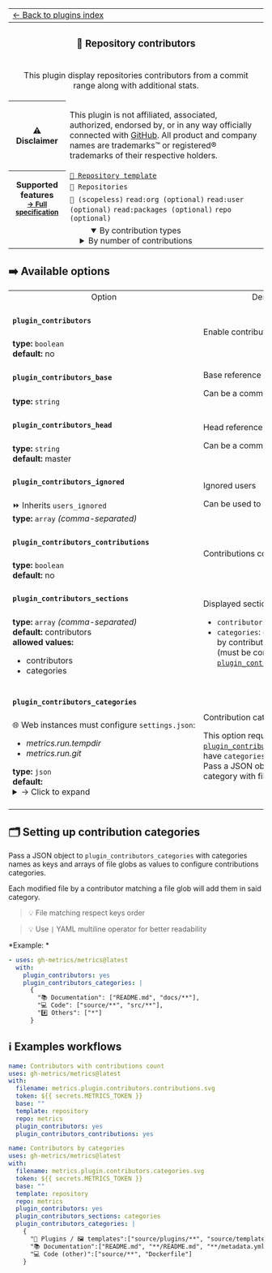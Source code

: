 <!--header-->
<table>
  <tr><td colspan="2"><a href="/README.md#-plugins">← Back to plugins index</a></td></tr>
  <tr><th colspan="2"><h3>🏅 Repository contributors</h3></th></tr>
  <tr><td colspan="2" align="center"><p>This plugin display repositories contributors from a commit range along with additional stats.</p>
</td></tr>
  <tr><th>⚠️ Disclaimer</th><td><p>This plugin is not affiliated, associated, authorized, endorsed by, or in any way officially connected with <a href="https://github.com">GitHub</a>.
All product and company names are trademarks™ or registered® trademarks of their respective holders.</p>
</td></tr>
  <tr>
    <th rowspan="3">Supported features<br><sub><a href="metadata.yml">→ Full specification</a></sub></th>
    <td><a href="/source/templates/repository/README.md"><code>📘 Repository template</code></a></td>
  </tr>
  <tr>
    <td><code>📓 Repositories</code></td>
  </tr>
  <tr>
    <td><code>🔑 (scopeless)</code> <code>read:org (optional)</code> <code>read:user (optional)</code> <code>read:packages (optional)</code> <code>repo (optional)</code></td>
  </tr>
  <tr>
    <td colspan="2" align="center">
      <details open><summary>By contribution types</summary><img src="https://github.com/gh-metrics/metrics/blob/examples/metrics.plugin.contributors.categories.svg" alt=""></img></details>
      <details><summary>By number of contributions</summary><img src="https://github.com/gh-metrics/metrics/blob/examples/metrics.plugin.contributors.contributions.svg" alt=""></img></details>
      <img width="900" height="1" alt="">
    </td>
  </tr>
</table>
<!--/header-->

## ➡️ Available options

<!--options-->
<table>
  <tr>
    <td align="center" nowrap="nowrap">Option</i></td><td align="center" nowrap="nowrap">Description</td>
  </tr>
  <tr>
    <td nowrap="nowrap"><h4><code>plugin_contributors</code></h4></td>
    <td rowspan="2"><p>Enable contributors plugin</p>
<img width="900" height="1" alt=""></td>
  </tr>
  <tr>
    <td nowrap="nowrap"><b>type:</b> <code>boolean</code>
<br>
<b>default:</b> no<br></td>
  </tr>
  <tr>
    <td nowrap="nowrap"><h4><code>plugin_contributors_base</code></h4></td>
    <td rowspan="2"><p>Base reference</p>
<p>Can be a commit, tag, branch, etc.</p>
<img width="900" height="1" alt=""></td>
  </tr>
  <tr>
    <td nowrap="nowrap"><b>type:</b> <code>string</code>
<br></td>
  </tr>
  <tr>
    <td nowrap="nowrap"><h4><code>plugin_contributors_head</code></h4></td>
    <td rowspan="2"><p>Head reference</p>
<p>Can be a commit, tag, branch, etc.</p>
<img width="900" height="1" alt=""></td>
  </tr>
  <tr>
    <td nowrap="nowrap"><b>type:</b> <code>string</code>
<br>
<b>default:</b> master<br></td>
  </tr>
  <tr>
    <td nowrap="nowrap"><h4><code>plugin_contributors_ignored</code></h4></td>
    <td rowspan="2"><p>Ignored users</p>
<p>Can be used to ignore bots activity</p>
<img width="900" height="1" alt=""></td>
  </tr>
  <tr>
    <td nowrap="nowrap">⏩ Inherits <code>users_ignored</code><br>
<b>type:</b> <code>array</code>
<i>(comma-separated)</i>
<br></td>
  </tr>
  <tr>
    <td nowrap="nowrap"><h4><code>plugin_contributors_contributions</code></h4></td>
    <td rowspan="2"><p>Contributions count</p>
<img width="900" height="1" alt=""></td>
  </tr>
  <tr>
    <td nowrap="nowrap"><b>type:</b> <code>boolean</code>
<br>
<b>default:</b> no<br></td>
  </tr>
  <tr>
    <td nowrap="nowrap"><h4><code>plugin_contributors_sections</code></h4></td>
    <td rowspan="2"><p>Displayed sections</p>
<ul>
<li><code>contributors</code>: all contributors</li>
<li><code>categories</code>: contributors sorted by contributions categories (must be configured with <a href="/source/plugins/contributors/README.md#plugin_contributors_categories"><code>plugin_contributors_categories</code></a>)</li>
</ul>
<img width="900" height="1" alt=""></td>
  </tr>
  <tr>
    <td nowrap="nowrap"><b>type:</b> <code>array</code>
<i>(comma-separated)</i>
<br>
<b>default:</b> contributors<br>
<b>allowed values:</b><ul><li>contributors</li><li>categories</li></ul></td>
  </tr>
  <tr>
    <td nowrap="nowrap"><h4><code>plugin_contributors_categories</code></h4></td>
    <td rowspan="2"><p>Contribution categories</p>
<p>This option requires <a href="/source/plugins/contributors/README.md#plugin_contributors_sections"><code>plugin_contributors_sections</code></a> to have <code>categories</code> in it to be effective.
Pass a JSON object mapping category with file globs</p>
<img width="900" height="1" alt=""></td>
  </tr>
  <tr>
    <td nowrap="nowrap">🌐 Web instances must configure <code>settings.json</code>:
<ul>
<li><i>metrics.run.tempdir</i></li>
<li><i>metrics.run.git</i></li>
</ul>
<b>type:</b> <code>json</code>
<br>
<b>default:</b> <details><summary>→ Click to expand</summary><pre language="json"><code>{
  "📚 Documentation": ["README.md", "docs/**"],
  "💻 Code": ["source/**", "src/**"],
  "#️⃣ Others": ["*"]
}
</code></pre></details><br></td>
  </tr>
</table>
<!--/options-->

## 🗂️ Setting up contribution categories

Pass a JSON object to `plugin_contributors_categories` with categories names as keys and arrays of file globs as values to configure contributions categories.

Each modified file by a contributor matching a file glob will add them in said category.

> 💡 File matching respect keys order

> 💡 Use `|` YAML multiline operator for better readability

*Example: *
```yaml
- uses: gh-metrics/metrics@latest
  with:
    plugin_contributors: yes
    plugin_contributors_categories: |
      {
        "📚 Documentation": ["README.md", "docs/**"],
        "💻 Code": ["source/**", "src/**"],
        "#️⃣ Others": ["*"]
      }
```

## ℹ️ Examples workflows

<!--examples-->
```yaml
name: Contributors with contributions count
uses: gh-metrics/metrics@latest
with:
  filename: metrics.plugin.contributors.contributions.svg
  token: ${{ secrets.METRICS_TOKEN }}
  base: ""
  template: repository
  repo: metrics
  plugin_contributors: yes
  plugin_contributors_contributions: yes

```
```yaml
name: Contributors by categories
uses: gh-metrics/metrics@latest
with:
  filename: metrics.plugin.contributors.categories.svg
  token: ${{ secrets.METRICS_TOKEN }}
  base: ""
  template: repository
  repo: metrics
  plugin_contributors: yes
  plugin_contributors_sections: categories
  plugin_contributors_categories: |
    {
      "🧩 Plugins / 🖼️ templates":["source/plugins/**", "source/templates/**"],
      "📚 Documentation":["README.md", "**/README.md", "**/metadata.yml"],
      "💻 Code (other)":["source/**", "Dockerfile"]
    }

```
<!--/examples-->
